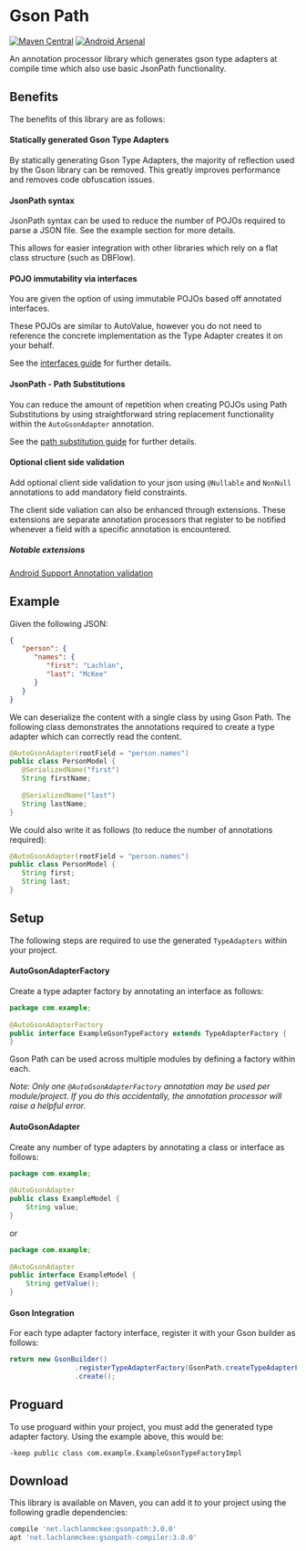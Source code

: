 # Gson Path

[![Maven Central](https://maven-badges.herokuapp.com/maven-central/net.lachlanmckee/gsonpath/badge.svg)](https://maven-badges.herokuapp.com/maven-central/net.lachlanmckee/gsonpath) [![Android Arsenal](https://img.shields.io/badge/Android%20Arsenal-gsonpath-green.svg?style=true)](https://android-arsenal.com/details/1/4191)

An annotation processor library which generates gson type adapters at compile time which also use basic JsonPath functionality.

## Benefits
The benefits of this library are as follows:

#### Statically generated Gson Type Adapters
By statically generating Gson Type Adapters, the majority of reflection used by the Gson library can be removed. This greatly improves performance and removes code obfuscation issues.

#### JsonPath syntax
JsonPath syntax can be used to reduce the number of POJOs required to parse a JSON file. See the example section for more details.

This allows for easier integration with other libraries which rely on a flat class structure (such as DBFlow).

#### POJO immutability via interfaces
You are given the option of using immutable POJOs based off annotated interfaces.

These POJOs are similar to AutoValue, however you do not need to reference the concrete implementation as the Type Adapter creates it on your behalf.

See the [interfaces guide](guides/interfaces.md) for further details.

#### JsonPath - Path Substitutions
You can reduce the amount of repetition when creating POJOs using Path Substitutions by using straightforward string replacement functionality within the `AutoGsonAdapter` annotation.

See the [path substitution guide](guides/path_substitution.md) for further details.

#### Optional client side validation
Add optional client side validation to your json using `@Nullable` and `NonNull` annotations to add mandatory field constraints.

The client side valiation can also be enhanced through extensions. These extensions are separate annotation processors that register to be notified whenever a field with a specific annotation is encountered.

##### Notable extensions
[Android Support Annotation validation](https://github.com/LachlanMcKee/gsonpath-extensions-android)

## Example
Given the following JSON:

```json
{
   "person": {
      "names": {
         "first": "Lachlan",
         "last": "McKee"
      }
   }
}
```

We can deserialize the content with a single class by using Gson Path. The following class demonstrates the annotations required to create a type adapter which can correctly read the content.

```java
@AutoGsonAdapter(rootField = "person.names")
public class PersonModel {
   @SerializedName("first")
   String firstName;
   
   @SerializedName("last")
   String lastName;
}
```

We could also write it as follows (to reduce the number of annotations required):

```java
@AutoGsonAdapter(rootField = "person.names")
public class PersonModel {
   String first;
   String last;
}
```

## Setup
The following steps are required to use the generated `TypeAdapters` within your project.

#### AutoGsonAdapterFactory
Create a type adapter factory by annotating an interface as follows:

```java
package com.example;
 
@AutoGsonAdapterFactory
public interface ExampleGsonTypeFactory extends TypeAdapterFactory {
}
```

Gson Path can be used across multiple modules by defining a factory within each. 

*Note: Only one `@AutoGsonAdapterFactory` annotation may be used per module/project. If you do this accidentally, the annotation processor will raise a helpful error.*

#### AutoGsonAdapter
Create any number of type adapters by annotating a class or interface as follows:

```java
package com.example;
 
@AutoGsonAdapter
public class ExampleModel {
    String value;
}
```

or

```java
package com.example;
 
@AutoGsonAdapter
public interface ExampleModel {
    String getValue();
}
```

#### Gson Integration
For each type adapter factory interface, register it with your Gson builder as follows:

```java
return new GsonBuilder()
                .registerTypeAdapterFactory(GsonPath.createTypeAdapterFactory(ExampleGsonTypeFactory.class))
                .create();
```

## Proguard
To use proguard within your project, you must add the generated type adapter factory. Using the example above, this would be:

```
-keep public class com.example.ExampleGsonTypeFactoryImpl
```

## Download
This library is available on Maven, you can add it to your project using the following gradle dependencies:

```gradle
compile 'net.lachlanmckee:gsonpath:3.0.0'
apt 'net.lachlanmckee:gsonpath-compiler:3.0.0'
```
